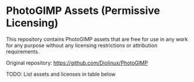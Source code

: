 # PhotoGIMP Assets (Permissive Licensing)
This repository contains PhotoGIMP assets that are free for use in any work for any purpose without any licensing restrictions or attribution requirements. 

Original repository: https://github.com/Diolinux/PhotoGIMP

TODO: List assets and licenses in table below

